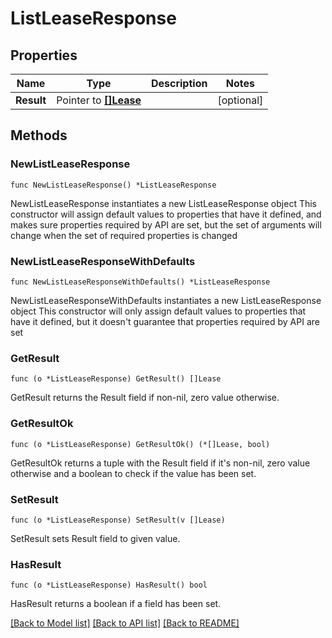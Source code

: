 # ListLeaseResponse

## Properties

Name | Type | Description | Notes
------------ | ------------- | ------------- | -------------
**Result** | Pointer to [**[]Lease**](Lease.md) |  | [optional] 

## Methods

### NewListLeaseResponse

`func NewListLeaseResponse() *ListLeaseResponse`

NewListLeaseResponse instantiates a new ListLeaseResponse object
This constructor will assign default values to properties that have it defined,
and makes sure properties required by API are set, but the set of arguments
will change when the set of required properties is changed

### NewListLeaseResponseWithDefaults

`func NewListLeaseResponseWithDefaults() *ListLeaseResponse`

NewListLeaseResponseWithDefaults instantiates a new ListLeaseResponse object
This constructor will only assign default values to properties that have it defined,
but it doesn't guarantee that properties required by API are set

### GetResult

`func (o *ListLeaseResponse) GetResult() []Lease`

GetResult returns the Result field if non-nil, zero value otherwise.

### GetResultOk

`func (o *ListLeaseResponse) GetResultOk() (*[]Lease, bool)`

GetResultOk returns a tuple with the Result field if it's non-nil, zero value otherwise
and a boolean to check if the value has been set.

### SetResult

`func (o *ListLeaseResponse) SetResult(v []Lease)`

SetResult sets Result field to given value.

### HasResult

`func (o *ListLeaseResponse) HasResult() bool`

HasResult returns a boolean if a field has been set.


[[Back to Model list]](../README.md#documentation-for-models) [[Back to API list]](../README.md#documentation-for-api-endpoints) [[Back to README]](../README.md)


